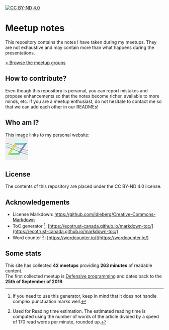 [![CC BY-ND 4.0](https://i.creativecommons.org/l/by-nd/4.0/88x31.png)](http://creativecommons.org/licenses/by-nd/4.0/)

# Meetup notes

This repository contains the notes I have taken during my meetups. They are not exhaustive and may contain more than what happens during the presentations.

[&gt; Browse the meetup groups](/meetups/)

## How to contribute?

Even though this repository is personal, you can report mistakes and propose enhancements so that the notes become richer, available to more minds, etc.
If you are a meetup enthusiast, do not hesitate to contact me so that we can add each other in our READMEs!

## Who am I?

This image links to my personal website:  
[![Vincenzo Scalzi's logo](/assets/global/images/vcz.png)](https://vcz.fr/)

## License

The contents of this repository are placed under the CC BY-ND 4.0 license.

## Acknowledgements

* License Markdown: [https://github.com/idleberg/Creative-Commons-Markdown
](https://github.com/idleberg/Creative-Commons-Markdown)
* ToC generator [^1]: [https://ecotrust-canada.github.io/markdown-toc/](https://ecotrust-canada.github.io/markdown-toc/)
* Word counter [^2]: [https://wordcounter.io/](https://wordcounter.io/)

## Some stats

This site has collected **42 meetups** providing **263 minutes** of readable content.  
The first collected meetup is [Defensive programming](https://meetups.vcz.fr/meetups/afup-bdx/2018-09-25_Defensive-programming) and dates back to the **25th of September of 2019**.

[^1]: If you need to use this generator, keep in mind that it does not handle complex punctuation marks well.  
[^2]: Used for Reading time estimation. The estimated reading time is computed using the number of words of the article divided by a speed of 170 read words per minute, rounded up.